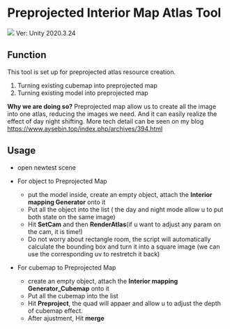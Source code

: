 # Preprojected Interior Map Atlas Tool

![](Image/4226689723.gif)
Ver: Unity 2020.3.24
## Function
This tool is set up for preprojected atlas resource creation. 
  1. Turning existing cubemap into preprojected map
  2. Turning existing model into preprojected map

**Why we are doing so?** 
Preprojected map allow us to create all the image into one atlas, reducing the images we need. And it can easily realize the effect of day night shifting.
More tech detail can be seen on my blog
https://www.aysebin.top/index.php/archives/394.html

## Usage
- open newtest scene
- For object to Preprojected Map 
  - put the model inside, create an empty object, attach the **Interior mapping Generator** onto it
  - Put all the object into the list ( the day and night mode allow u to put both state on the same image) 
  - Hit **SetCam** and then **RenderAtlas**(if u want to adjust any param on the cam, it is time!)
  - Do not worry about rectangle room, the script will automatically calculate the bounding box and turn it into a square image (we can use the corresponding uv to restretch it back)
  
- For cubemap to Preprojected Map
  - create an empty object, attach the **Interior mapping Generator_Cubemap** onto it
  - Put all the cubemap into the list
  - Hit **Preproject**, the quad will appaer and allow u to adjust the depth of cubemap effect.
  - After ajustment, Hit **merge**
